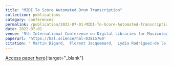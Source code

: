 ```yaml
---
title: "MIDI To Score Automated Drum Transcription"
collection: publications
category: conferences
permalink: /publication/2022-07-01-MIDI-To-Score-Automated-Transcription
date: 2022-07-01
venue: '9th International Conference on Digital Libraries for Musicology (DLfM)'
paperurl: 'https://hal.science/hal-03815760'
citation: ' Martin Digard,  Florent Jacquemard,  Lydia Rodriguez-de la Nava, &quot;Automated Transcription of Electronic Drumkits.&quot; In 9th International Conference on Digital Libraries for Musicology (DLfM), 2022.'
---
```

[Access paper here](https://hal.science/hal-03815760){:target="_blank"}
